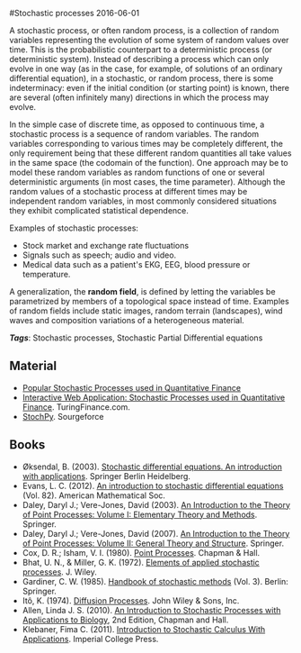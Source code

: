 
#Stochastic processes
2016-06-01

A stochastic process, or often random process, is a collection of random variables representing the evolution of some system of random values over time. This is the probabilistic counterpart to a deterministic process (or deterministic system). Instead of describing a process which can only evolve in one way (as in the case, for example, of solutions of an ordinary differential equation), in a stochastic, or random process, there is some indeterminacy: even if the initial condition (or starting point) is known, there are several (often infinitely many) directions in which the process may evolve.

In the simple case of discrete time, as opposed to continuous time, a stochastic process is a sequence of random variables. The random variables corresponding to various times may be completely different, the only requirement being that these different random quantities all take values in the same space (the codomain of the function). One approach may be to model these random variables as random functions of one or several deterministic arguments (in most cases, the time parameter). Although the random values of a stochastic process at different times may be independent random variables, in most commonly considered situations they exhibit complicated statistical dependence.

Examples of stochastic processes:
* Stock market and exchange rate fluctuations
* Signals such as speech; audio and video.
* Medical data such as a patient's EKG, EEG, blood pressure or temperature.

A generalization, the **random field**, is defined by letting the variables be parametrized by members of a topological space instead of time. Examples of random fields include static images, random terrain (landscapes), wind waves and composition variations of a heterogeneous material.

***Tags***: Stochastic processes, Stochastic Partial Differential equations

## Material
* [Popular Stochastic Processes used in Quantitative Finance](http://www.sitmo.com/article/popular-stochastic-processes-in-finance/)
* [Interactive Web Application: Stochastic Processes used in Quantitative Finance](http://turingfinance.com/interactive-stochastic-processes/). TuringFinance.com.
* [StochPy](http://stochpy.sourceforge.net/). Sourgeforce

## Books
* Øksendal, B. (2003). [Stochastic differential equations. An introduction with applications](https://www.goodreads.com/book/show/584626.Stochastic_Differential_Equations). Springer Berlin Heidelberg.
* Evans, L. C. (2012). [An introduction to stochastic differential equations](https://www.goodreads.com/book/show/18705882-an-introduction-to-stochastic-differential-equations) (Vol. 82). American Mathematical Soc.
* Daley, Daryl J.; Vere-Jones, David (2003). [An Introduction to the Theory of Point Processes: Volume I: Elementary Theory and Methods](https://www.goodreads.com/book/show/21994929-an-introduction-to-the-theory-of-point-processes-volume-i). Springer.
* Daley, Daryl J.; Vere-Jones, David (2007). [An Introduction to the Theory of Point Processes: Volume II: General Theory and Structure](https://www.goodreads.com/book/show/2378168.An_Introduction_to_the_Theory_of_Point_Processes_Volume_II). Springer.
* Cox, D. R.; Isham, V. I. (1980). [Point Processes](https://www.goodreads.com/book/show/2318348.Point_Processes). Chapman & Hall.
* Bhat, U. N., & Miller, G. K. (1972). [Elements of applied stochastic processes](https://www.goodreads.com/book/show/1229519.Applied_Stochastic_Processes_3e). J. Wiley.
* Gardiner, C. W. (1985). [Handbook of stochastic methods](https://www.goodreads.com/book/show/952792.Handbook_Of_Stochastic_Methods_For_Physics_Chemistry_And_The_Natural_Sciences) (Vol. 3). Berlin: Springer.
* Itô, K. (1974). [Diffusion Processes](). John Wiley & Sons, Inc.
* Allen, Linda J. S. (2010). [An Introduction to Stochastic Processes with Applications to Biology](https://www.goodreads.com/book/show/19862532-an-introduction-to-stochastic-processes-with-applications-to-biology-se), 2nd Edition, Chapman and Hall.
* Klebaner, Fima C. (2011). [Introduction to Stochastic Calculus With Applications](https://www.goodreads.com/book/show/20808450-introduction-to-stochastic-calculus-with-applications). Imperial College Press.


